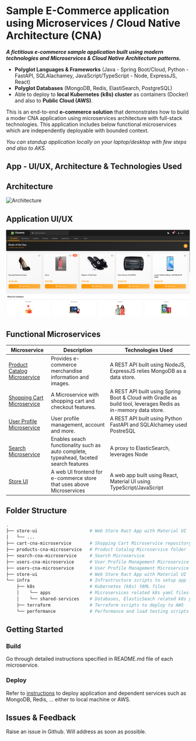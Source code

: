# Sample E-Commerce application using Microservices / Cloud Native Architecture (CNA)

**_A fictitious e-commerce sample application built using modern technologies and  Microservices & Cloud Native Architecture patterns._**
- **Polyglot Languages & Frameworks** (Java - Spring Boot/Cloud, Python - FastAPI, SQLAlachamey, JavaScript/TypeScript - Node, ExpressJS, React)
- **Polyglot Databases** (MongoDB, Redis, ElastiSearch, PostgreSQL)
- Able to deploy to **local Kubernetes (k8s) cluster** as containers (Docker) and also to **Public Cloud (AWS)**.

This is an end-to-end **e-commerce solution** that demonstrates how to build a moder CNA application using microservices architecture with full-stack technologies. This application includes below functional microservices which are independently deployable with bounded context.

_You can standup application locally on your laptop/desktop with few steps and also to AKS._

## App -  UI/UX, Architecture & Technologies Used

## Architecture         
<img src="clusterly-architecture.png" alt="Architecture">

## Application UI/UX 
<img src="clusterly-ui.png" alt="Application UI">

## Functional Microservices
| Microservice  | Description | Technologies Used |
| --- | --- | --- |
| [Product Catalog Microservice](products-cna-microservice/README.md) | Provides e-commerce merchandise information and images. | A REST API built using NodeJS, ExpressJS relies MongoDB as a data store. | 
| [Shopping Cart Microservice](cart-cna-microservice/README.md) |  A Microservice with shopping cart and checkout features. | A REST API built using Spring Boot & Cloud with Gradle as build tool, leverages Redis as in-memory data store. |
| [User Profile Microservice](users-cna-microservice/README.md) | User profile management, account and more. | A REST API built using Python FastAPI and SQLAlchamey used PostreSQL   |
| [Search Microservice](search-cna-microservice/README.md) | Enables seach functionality such as auto complete, typeahead, faceted search features | A proxy to ElasticSearch, leverages Node|
| [Store UI](store-ui/README.md) | A web UI frontend for e-commerce store that uses above Microservices | A web app built using React, Material UI using TypeScript/JavaScript|

## Folder Structure
```bash
.
├── store-ui                    # Web Store Ract App with Material UI
│   └── ...
├── cart-cna-microservice       # Shopping Cart Microservice repository
├── products-cna-microservice   # Product Catalog Microservice folder
├── search-cna-microservice     # Search Microservice
├── users-cna-microservice      # User Profile Management Microservice
├── users-cna-microservice      # User Profile Management Microservice
├── store-ui                    # Web Store Ract App with Material UI
└── infra                       # Infrastructure scripts to setup app locally & cloud
    ├── k8s                     # Kubernetes (k8s) YAML files
    │    └── apps               # Microservices related k8s yaml files.
    │    └── shared-services    # Databases, ElasticSeach related k8s yaml files.
    ├── terraform               # Terraform scripts to deploy to AWS
    └── performance             # Performance and load testing scripts
```

## Getting Started

### Build
Go through detailed instructions specified in README.md file of each microservice.

### Deploy
Refer to [instructions](infra/README.md) to deploy application and dependent services such as MongoDB, Redis, ... either to local machine or AWS.

## Issues & Feedback
Raise an issue in Github. Will address as soon as possible.